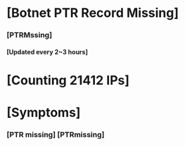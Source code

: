 # [Botnet PTR Record Missing]
### [PTRMssing]
#### [Updated every 2~3 hours]

# [Counting 21412 IPs]

# [Symptoms] 
###   [PTR missing] [PTRmissing]
